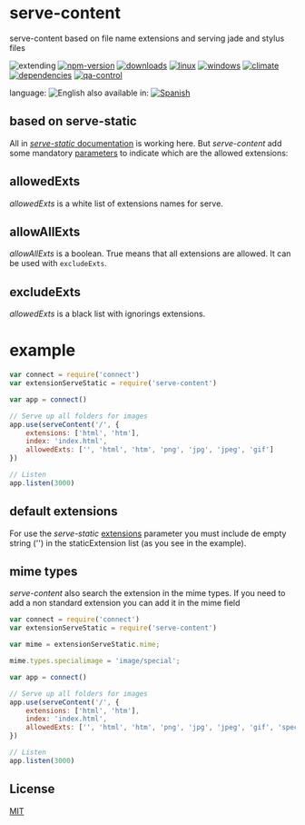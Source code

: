 # serve-content

serve-content based on file name extensions and serving jade and stylus files

![extending](https://img.shields.io/badge/stability-extending-orange.svg)
[![npm-version](https://img.shields.io/npm/v/serve-content.svg)](https://npmjs.org/package/serve-content)
[![downloads](https://img.shields.io/npm/dm/serve-content.svg)](https://npmjs.org/package/serve-content)
[![linux](https://img.shields.io/travis/emilioplatzer/serve-content/master.svg)](https://travis-ci.org/emilioplatzer/serve-content)
[![windows](https://ci.appveyor.com/api/projects/status/github/emilioplatzer/serve-content?svg=true)](https://ci.appveyor.com/project/emilioplatzer/serve-content)
[![climate](https://img.shields.io/codeclimate/github/emilioplatzer/serve-content.svg)](https://codeclimate.com/github/emilioplatzer/serve-content)
[![dependencies](https://img.shields.io/david/emilioplatzer/serve-content.svg)](https://david-dm.org/emilioplatzer/serve-content)
[![qa-control](http://codenautas.com/github/emilioplatzer/serve-content.svg)](http://codenautas.com/github/emilioplatzer/serve-content)


language: ![English](https://raw.githubusercontent.com/codenautas/multilang/master/img/lang-en.png)
also available in:
[![Spanish](https://raw.githubusercontent.com/codenautas/multilang/master/img/lang-es.png)](LEEME.md)


## based on serve-static

All in [*serve-static* documentation](https://www.npmjs.com/package/serve-static#readme) is working here.
But *serve-content* add some mandatory [parameters](https://www.npmjs.com/package/serve-static#options)
to indicate which are the allowed extensions:


## allowedExts


*allowedExts* is a white list of extensions names for serve.


## allowAllExts


*allowAllExts* is a boolean. True means that all extensions are allowed. It can be used with `excludeExts`.


## excludeExts


*allowedExts* is a black list with ignorings extensions.


# example



```js
var connect = require('connect')
var extensionServeStatic = require('serve-content')

var app = connect()

// Serve up all folders for images
app.use(serveContent('/', {
    extensions: ['html', 'htm'],
    index: 'index.html',
    allowedExts: ['', 'html', 'htm', 'png', 'jpg', 'jpeg', 'gif']
})

// Listen
app.listen(3000)
```


## default extensions

For use the *serve-static* [extensions](https://www.npmjs.com/package/serve-static#extensions) parameter
you must include de empty string ('') in the staticExtension list (as you see in the example).


## mime types


*serve-content* also search the extension in the mime types.
If you need to add a non standard extension you can add it in the mime field


```js
var connect = require('connect')
var extensionServeStatic = require('serve-content')

var mime = extensionServeStatic.mime;

mime.types.specialimage = 'image/special';

var app = connect()

// Serve up all folders for images
app.use(serveContent('/', {
    extensions: ['html', 'htm'],
    index: 'index.html',
    allowedExts: ['', 'html', 'htm', 'png', 'jpg', 'jpeg', 'gif', 'specialimage']
})

// Listen
app.listen(3000)
```


## License

[MIT](LICENSE)

